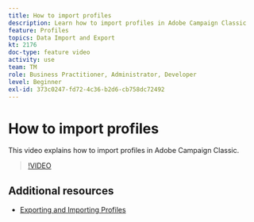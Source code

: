 ```yaml
---
title: How to import profiles
description: Learn how to import profiles in Adobe Campaign Classic
feature: Profiles
topics: Data Import and Export
kt: 2176
doc-type: feature video
activity: use
team: TM
role: Business Practitioner, Administrator, Developer
level: Beginner
exl-id: 373c0247-fd72-4c36-b2d6-cb758dc72492
---
```

# How to import profiles

This video explains how to import profiles in Adobe Campaign Classic.

>[!VIDEO](https://video.tv.adobe.com/v/25608?quality=12)

## Additional resources

- [Exporting and Importing Profiles](https://docs.adobe.com/content/help/en/campaign-classic/using/getting-started/profile-management/exporting-and-importing-profiles.html)
